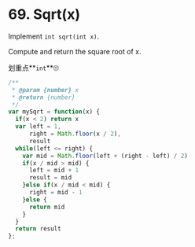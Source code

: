 # 69. Sqrt(x)

Implement `int sqrt(int x)`.

Compute and return the square root of x.

划重点**`int`**🙄️

```javascript
/**
 * @param {number} x
 * @return {number}
 */
var mySqrt = function(x) {
  if(x < 2) return x
  var left = 1,
      right = Math.floor(x / 2),
      result
  while(left <= right) {
    var mid = Math.floor(left + (right - left) / 2)
    if(x / mid > mid) {
      left = mid + 1
      result = mid
    }else if(x / mid < mid) {
      right = mid - 1
    }else {
      return mid
    }
  }
  return result
};
```
